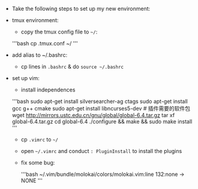 * Take the following steps to set up my new environment:
* tmux environment:
  * copy the tmux config file to `~/`:

  '''bash
  cp .tmux.conf ~/
  '''

* add alias to ~/.bashrc:
  * cp lines in `.bashrc` & do `source ~/.bashrc`
* set up vim:
  * install independences

   '''bash
    sudo apt-get install silversearcher-ag ctags
    sudo apt-get install gcc g++ cmake
    sudo apt-get install libncurses5-dev # 插件需要的软件包
    wget http://mirrors.ustc.edu.cn/gnu/global/global-6.4.tar.gz
    tar xf global-6.4.tar.gz
    cd global-6.4
    ./configure && make && sudo make install
   '''
  * cp `.vimrc` to `~/`
  * open `~/.vimrc` and conduct `: PluginInstall` to install the plugins
  * fix some bug:

    '''bash
    ~/.vim/bundle/molokai/colors/molokai.vim:line 132:none -> NONE
    '''
